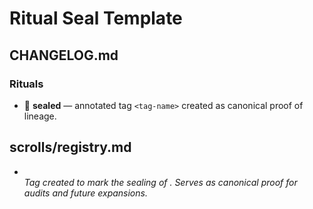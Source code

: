# Ritual Seal Template

## CHANGELOG.md
### Rituals
- 🔏 **<ritual-name> sealed** — annotated tag `<tag-name>` created as canonical proof of lineage.

## scrolls/registry.md
- **<tag-name>**  
  *Tag created to mark the sealing of <ritual-name>. Serves as canonical proof for audits and future expansions.*